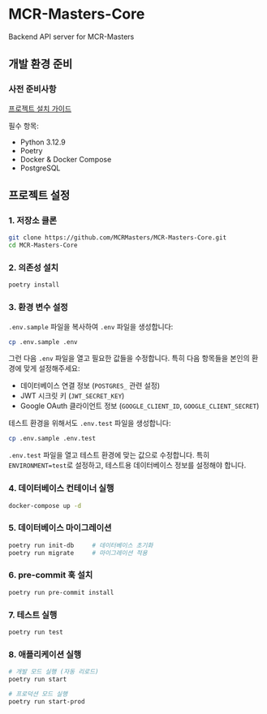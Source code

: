 # MCR-Masters-Core
Backend API server for MCR-Masters

## 개발 환경 준비

### 사전 준비사항
[프로젝트 설치 가이드](https://github.com/MCRMasters/MCR-Masters-Hub)

필수 항목:
- Python 3.12.9
- Poetry
- Docker & Docker Compose
- PostgreSQL

## 프로젝트 설정

### 1. 저장소 클론
```bash
git clone https://github.com/MCRMasters/MCR-Masters-Core.git
cd MCR-Masters-Core
```

### 2. 의존성 설치
```bash
poetry install
```

### 3. 환경 변수 설정
`.env.sample` 파일을 복사하여 `.env` 파일을 생성합니다:

```bash
cp .env.sample .env
```

그런 다음 `.env` 파일을 열고 필요한 값들을 수정합니다. 특히 다음 항목들을 본인의 환경에 맞게 설정해주세요:
- 데이터베이스 연결 정보 (`POSTGRES_` 관련 설정)
- JWT 시크릿 키 (`JWT_SECRET_KEY`)
- Google OAuth 클라이언트 정보 (`GOOGLE_CLIENT_ID`, `GOOGLE_CLIENT_SECRET`)

테스트 환경을 위해서도 `.env.test` 파일을 생성합니다:

```bash
cp .env.sample .env.test
```

`.env.test` 파일을 열고 테스트 환경에 맞는 값으로 수정합니다. 특히 `ENVIRONMENT=test`로 설정하고, 테스트용 데이터베이스 정보를 설정해야 합니다.

### 4. 데이터베이스 컨테이너 실행
```bash
docker-compose up -d
```

### 5. 데이터베이스 마이그레이션
```bash
poetry run init-db     # 데이터베이스 초기화
poetry run migrate     # 마이그레이션 적용
```

### 6. pre-commit 훅 설치
```bash
poetry run pre-commit install
```

### 7. 테스트 실행
```bash
poetry run test
```

### 8. 애플리케이션 실행
```bash
# 개발 모드 실행 (자동 리로드)
poetry run start

# 프로덕션 모드 실행
poetry run start-prod
```
